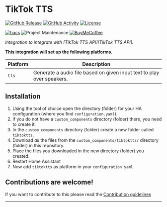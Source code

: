 # TikTok TTS

[![GitHub Release][releases-shield]][releases]
[![GitHub Activity][commits-shield]][commits]
[![License][license-shield]](LICENSE)

[![hacs][hacsbadge]][hacs]
![Project Maintenance][maintenance-shield]
[![BuyMeCoffee][buymecoffeebadge]][buymecoffee]

_Integration to integrate with [TikTok TTS API][TikTok TTS API]._

**This integration will set up the following platforms.**

Platform | Description
-- | --
`tts` | Generate a audio file based on given input text to play over speakers.

## Installation

1. Using the tool of choice open the directory (folder) for your HA configuration (where you find `configuration.yaml`).
1. If you do not have a `custom_components` directory (folder) there, you need to create it.
1. In the `custom_components` directory (folder) create a new folder called `tiktoktts`.
1. Download _all_ the files from the `custom_components/tiktoktts/` directory (folder) in this repository.
1. Place the files you downloaded in the new directory (folder) you created.
1. Restart Home Assistant
1. Now add `tiktoktts` as platform in your `configuration.yaml`


<!--1. In the HA UI go to "Configuration" -> "Integrations" click "+" and search for "TikTok TTS

## Configuration is done in the UI

<!---->

## Contributions are welcome!

If you want to contribute to this please read the [Contribution guidelines](CONTRIBUTING.md)

***

[tiktoktts]: https://github.com/philipp-luettecke/tiktoktts
[buymecoffee]: https://www.buymeacoffee.com/ludeeus
[buymecoffeebadge]: https://img.shields.io/badge/buy%20me%20a%20coffee-donate-yellow.svg?style=for-the-badge
[commits-shield]: https://img.shields.io/github/commit-activity/y/philipp-luettecke/tiktoktts.svg?style=for-the-badge
[commits]: https://github.com/philipp-luettecke/tiktoktts/commits/main
[hacs]: https://github.com/hacs/integration
[hacsbadge]: https://img.shields.io/badge/HACS-Custom-orange.svg?style=for-the-badge
[discord]: https://discord.gg/Qa5fW2R
[discord-shield]: https://img.shields.io/discord/330944238910963714.svg?style=for-the-badge
[exampleimg]: example.png
[forum-shield]: https://img.shields.io/badge/community-forum-brightgreen.svg?style=for-the-badge
[forum]: https://community.home-assistant.io/
[license-shield]: https://img.shields.io/github/license/philipp-luettecke/tiktoktts.svg?style=for-the-badge
[maintenance-shield]: https://img.shields.io/badge/maintainer-Philipp%20Luettecke%20%40philippluettecke-blue.svg?style=for-the-badge
[releases-shield]: https://img.shields.io/github/release/philipp-luettecke/tiktoktts.svg?style=for-the-badge
[releases]: https://github.com/philipp-luettecke/tiktoktts/releases
